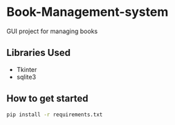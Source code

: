 # Book-Management-system

GUI project for managing books

## Libraries Used

<ul>
    <li>Tkinter</li>
    <li>sqlite3</li>
</ul>


## How to get started
```bash
pip install -r requirements.txt
```

